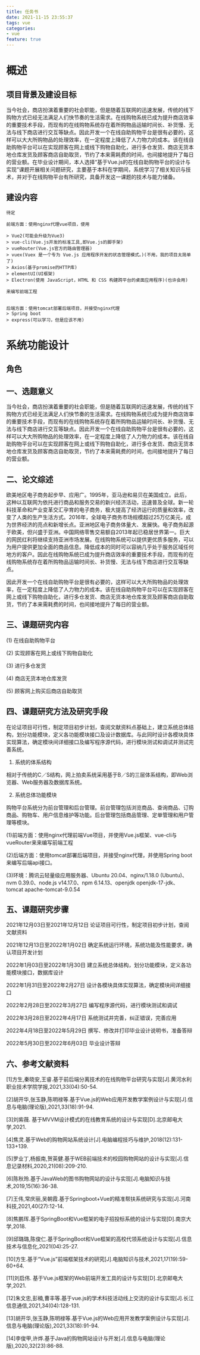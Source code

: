 ```yaml
---
title: 任务书
date: 2021-11-15 23:55:37
tags: vue
categories: 
- vue
feature: true
---
```

# 概述

## 项目背景及建设目标

当今社会，商店扮演着重要的社会职能，但是随着互联网的迅速发展，传统的线下购物方式已经无法满足人们快节奏的生活需求。在线购物系统已成为提升商店效率的重要技术手段，而现有的在线购物系统存在着所购物品运输时间长、补货慢、无法与线下商店进行交互等缺点。因此开发一个在线自助购物平台是很有必要的，这样可以大大所购物品的处理效率，在一定程度上降低了人力物力的成本。该在线自助购物平台可以在实现顾客在网上或线下购物自助化，进行多仓发货、商店无货本地仓库发货及顾客商店自助取货，节约了本来需耗费的时间，也间接地提升了每日的营业额。在毕业设计期间，本人选择“基于Vue.js的在线自助购物平台的设计与实现”课题开展相关问题研究，主要基于本科在学期间，系统学习了相关知识与技术，并对于在线购物平台有所研究，具备开发这一课题的技术与能力储备。

## 建设内容

    待定
    
    前端方面：使用nginx代理vue项目，使用
    
    > Vue2(可能会升级为Vue3)
    > vue-cli(Vue.js开发的标准工具,即Vue.js的脚手架)
    > vueRouter(Vue.js官方的路由管理器)
    > vuex(Vuex 是一个专为 Vue.js 应用程序开发的状态管理模式。)(不用，我的项目太简单了)
    > Axios(基于promise的HTTP库)
    > elementUI(UI框架)
    > Electron(使用 JavaScript，HTML 和 CSS 构建跨平台的桌面应用程序)(也许会用)
    
    来编写前端工程


    后端方面：使用tomcat部署后端项目，并接受nginx代理
    > Spring boot
    > express(可以学习，但是应该不用)

# 系统功能设计

## 角色

## 一、选题意义

当今社会，商店扮演着重要的社会职能，但是随着互联网的迅速发展，传统的线下购物方式已经无法满足人们快节奏的生活需求。在线购物系统已成为提升商店效率的重要技术手段，而现有的在线购物系统存在着所购物品运输时间长、补货慢、无法与线下商店进行交互等缺点。因此开发一个在线自助购物平台是很有必要的，这样可以大大所购物品的处理效率，在一定程度上降低了人力物力的成本。该在线自助购物平台可以在实现顾客在网上或线下购物自助化，进行多仓发货、商店无货本地仓库发货及顾客商店自助取货，节约了本来需耗费的时间，也间接地提升了每日的营业额。

## 二、论文综述

欧美地区电子商务起步早、应用广。1995年，亚马逊和易贝在美国成立。此后，这种以互联网为依托进行商品和服务交易的新兴经济活动，迅速普及全球。新一轮科技革命和产业变革交汇孕育的电子商务，极大提高了经济运行的质量和效率，改变了人类的生产生活方式。2016年，全球电子商务市场规模超过25万亿美元，成为世界经济的亮点和新增长点。亚洲地区电子商务体量大、发展快。电子商务起源于欧美，但兴盛于亚洲。中国网络零售交易额自2013年起已稳居世界第一。巨大的网民红利将继续支持亚洲市场发展。在线购物系统可以提供更优质多服务，可以为用户提供更加全面的商品信息。降低成本的同时可以容纳几乎处于服务区域任何地方的客户。因此在线购物系统已成为提升商店效率的重要技术手段，而现有的在线购物系统存在着所购物品运输时间长、补货慢、无法与线下商店进行交互等缺点。

因此开发一个在线自助购物平台是很有必要的，这样可以大大所购物品的处理效率，在一定程度上降低了人力物力的成本。该在线自助购物平台可以在实现顾客在网上或线下购物自助化，进行多仓发货、商店无货本地仓库发货及顾客商店自助取货，节约了本来需耗费的时间，也间接地提升了每日的营业额。

## 三、课题研究内容

(1) 在线自助购物平台

(2) 实现顾客在网上或线下购物自助化

(3) 进行多仓发货

(4) 商店无货本地仓库发货

(5) 顾客网上购买后商店自助取货

## 四、课题研究方法及研究手段

在论证项目可行性，制定项目初步计划，查阅文献资料点基础上，建立系统总体结构，划分功能模块，定义各功能模块接口及设计数据库。与此同时设计各模块具体实现算法，确定模块间详细接口及编写程序源代码，进行模块测试和调试并测试完善系统。

1. 系统的体系结构

相对于传统的C／S结构，网上拍卖系统采用基于B／S的三层体系结构，即Web浏览器、Web服务器及数据库系统。

2. 系统总体功能模块

购物平台系统分为前台管理和后台管理。前台管理包括浏览商品、查询商品、订购商品、购物车、用户信息维护等功能。后台管理包括商品管理、定单管理和用户管理等模块。

(1)前端方面：使用nginx代理前端Vue项目，并使用Vue.js框架、vue-cli与vueRouter来来编写前端工程

(2)后端方面：使用tomcat部署后端项目，并接受nginx代理，并使用Spring boot来编写后端api接口。

(3)环境：腾讯云轻量级应用服务器、Ubuntu 20.04、nginx/1.18.0 (Ubuntu)、nvm 0.39.0、node.js v14.17.0、npm 6.14.13、openjdk openjdk-17-jdk、tomcat apache-tomcat-9.0.54

## 五、课题研究步骤

2021年12月03日至2021年12月12日  论证项目可行性，制定项目初步计划，查阅文献资料

2021年12月13日至2022年1月02日  确定系统运行环境，系统功能及性能要求，确认项目开发计划

2022年1月03日至2022年1月30日   建立系统总体结构，划分功能模块，定义各功能模块接口，数据库设计

2022年1月31日至2022年2月27日   设计各模块具体实现算法，确定模块间详细接口

2022年2月28日至2022年3月27日   编写程序源代码，进行模块测试和调试

2022年3月28日至2022年4月17日   系统测试并完善，纠正错误，完善应用

2022年4月18日至2022年5月29日   撰写、修改并打印毕业设计说明书，准备答辩

2022年5月30日至2022年6月03日   毕业设计答辩

## 六、参考文献资料

[1]方生,秦晓安,王睿.基于前后端分离技术的在线购物平台研究与实现[J].黄河水利职业技术学院学报,2021,33(04):50-54.

[2]胡开华,张玉静,陈明禄等.基于Vue.js的Web应用开发教学案例设计与实现[J].信息与电脑(理论版),2021,33(18):91-94.

[3]刘紫薇. 基于MVVM设计模式的在线教育系统的设计与实现[D].北京邮电大学,2021.

[4]焦灵.基于Web的购物网站系统设计[J].电脑编程技巧与维护,2018(12):131-133+139.

[5]罗业丁,杨振南,贺英健.基于WEB前端技术的校园购物网站的设计与实现[J].信息记录材料,2020,21(08):209-210.

[6]陈秋玲.基于JavaWeb的图书购物网站的设计与实现[J].电脑知识与技术,2019,15(16):36-38.

[7]王伟,常庆丽,吴朝霞.基于Springboot+Vue的精准帮扶系统研究与实现[J].河南科技,2021,40(27):12-14.

[8]焦鹏珲.基于SpringBoot和Vue框架的电子招投标系统的设计与实现[D].南京大学,2018.

[9]邱璐璐,陈俊仁.基于SpringBoot和Vue框架的高校代领系统设计与实现[J].信息技术与信息化,2021(04):25-27.

[10]方生.基于“Vue.js”前端框架技术的研究[J].电脑知识与技术,2021,17(19):59-60+64.

[11]刘启伟. 基于Vue.js框架的Web前端开发工具的设计与实现[D].北京邮电大学,2021.

[12]朱文忠,彭楠,曹丰等.基于vue.js的学术科技活动线上交流的设计与实现[J].长江信息通信,2021,34(04):128-131.

[13]胡开华,张玉静,陈明禄等.基于Vue.js的Web应用开发教学案例设计与实现[J].信息与电脑(理论版),2021,33(18):91-94.

[14]李俊甲,许烨.基于Java的购物网站设计与开发[J].信息与电脑(理论版),2020,32(23):86-88.

